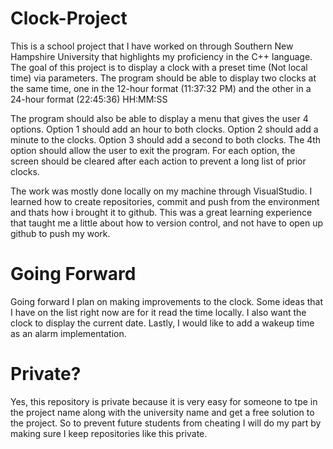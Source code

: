 #                                                                 Clock-Project
This is a school project that I have worked on through Southern New Hampshire University that highlights my proficiency in the C++ language.
The goal of this project is to display a clock with a preset time (Not local time) via parameters.
The program should be able to display two clocks at the same time, one in the 12-hour format (11:37:32 PM) and the other in a 24-hour format (22:45:36) HH:MM:SS

The program should also be able to display a menu that gives the user 4 options.
Option 1 should add an hour to both clocks.
Option 2 should add a minute to the clocks.
Option 3 should add a second to both clocks.
The 4th option should allow the user to exit the program.
For each option, the screen should be cleared after each action to prevent a long list of prior clocks.

The work was mostly done locally on my machine through VisualStudio. 
I learned how to create repositories, commit and push from the environment and thats how i brought it to github.
This was a great learning experience that taught me a little about how to version control, and not have to open up github to push my work.

#                                                                 Going Forward
Going forward I plan on making improvements to the clock.
Some ideas that I have on the list right now are for it read the time locally.
I also want the clock to display the current date.
Lastly, I would like to add a wakeup time as an alarm implementation.


#                                                                     Private?
Yes, this repository is private because it is very easy for someone to tpe in the project name along with the university name and get a free solution to the project. So to prevent future students from cheating I will do my part by making sure I keep repositories like this private.
